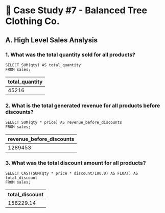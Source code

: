 # 👕 Case Study #7 - Balanced Tree Clothing Co.
## A. High Level Sales Analysis
### 1. What was the total quantity sold for all products?
```TSQL
SELECT SUM(qty) AS total_quantity
FROM sales;
```
| total_quantity  |
|-----------------|
| 45216           |

### 2. What is the total generated revenue for all products before discounts?
```TSQL
SELECT SUM(qty * price) AS revenue_before_discounts
FROM sales;
```
| revenue_before_discounts  |
|---------------------------|
| 1289453                   |

### 3. What was the total discount amount for all products?
```TSQL
SELECT CAST(SUM(qty * price * discount/100.0) AS FLOAT) AS total_discount
FROM sales;
```
| total_discount  |
|-----------------|
| 156229.14       |
